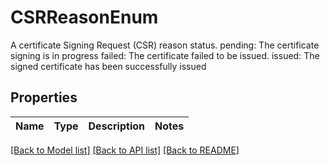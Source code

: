 # CSRReasonEnum

A certificate Signing Request (CSR) reason status.  pending: The certificate signing is in progress failed: The certificate failed to be issued. issued: The signed certificate has been successfully issued 
## Properties
Name | Type | Description | Notes
------------ | ------------- | ------------- | -------------

[[Back to Model list]](../README.md#documentation-for-models) [[Back to API list]](../README.md#documentation-for-api-endpoints) [[Back to README]](../README.md)



